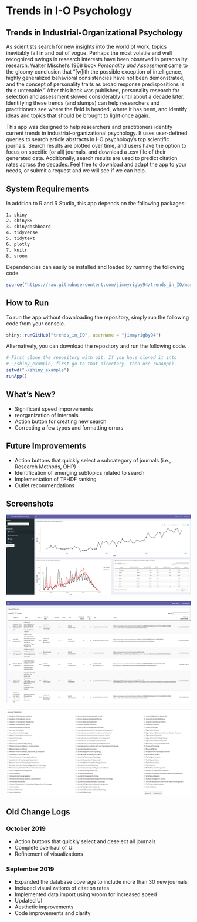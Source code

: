 Trends in I-O Psychology
================

## Trends in Industrial-Organizational Psychology

As scientists search for new insights into the world of work, topics
inevitably fall in and out of vogue. Perhaps the most volatile and well
recognized swings in research interests have been observed in
personality research. Walter Mischel’s 1968 book *Personality and
Assessment* came to the gloomy conclusion that “\[w\]ith the possible
exception of intelligence, highly generalized behavioral consistencies
have not been demonstrated, and the concept of personality traits as
broad response predispositions is thus untenable.” After this book was
published, personality research for selection and assessment slowed
considerably until about a decade later. Identifying these trends (and
slumps) can help researchers and practitioners see where the field is
headed, where it has been, and identify ideas and topics that should be
brought to light once again.

This app was designed to help researchers and practitioners identify
current trends in industrial-organizational psychology. It uses
user-defined queries to search article abstracts in I-O psychology’s top
scientific journals. Search results are plotted over time, and users
have the option to focus on specific (or all) journals, and download a
.csv file of their generated data. Additionally, search results are used
to predict citation rates across the decades. Feel free to download and
adapt the app to your needs, or submit a request and we will see if we
can help.

## System Requirements

In addition to R and R Studio, this app depends on the following
packages:

    1. shiny
    2. shinyBS
    3. shinydashboard
    4. tidyverse
    5. tidytext
    6. plotly
    7. knitr
    8. vroom

Dependencies can easily be installed and loaded by running the following
code.

``` r
source("https://raw.githubusercontent.com/jimmyrigby94/trends_in_IO/master/install_dependencies.R")
```

## How to Run

To run the app without downloading the repository, simply run the
following code from your console.

``` r
shiny::runGitHub("trends_in_IO", username = "jimmyrigby94")
```

Alternatively, you can download the repository and run the following
code.

``` r
# First clone the repository with git. If you have cloned it into
# ~/shiny_example, first go to that directory, then use runApp().
setwd("~/shiny_example")
runApp()
```

## What’s New?

  - Significant speed imporvements
  - reorganization of internals
  - Action button for creating new search
  - Correcting a few typos and formatting errors

## Future Improvements

  - Action buttons that quickly select a subcategory of journals (i.e.,
    Research Methods, OHP)
  - Identification of emerging subtopics related to search
  - Implementation of TF-IDF ranking
  - Outlet recommendations

## Screenshots

![Overview](supl/dashboard.PNG)

![Instructions](supl/search_results.png)

![Trend by Publication Outlet](supl/journal%20selection.png)

## Old Change Logs

### October 2019

  - Action buttons that quickly select and deselect all journals
  - Complete overhaul of UI
  - Refinement of visualizations

### September 2019

  - Expanded the database coverage to include more than 30 new journals
  - Included visualizations of citation rates
  - Implemented data import using vroom for increased speed
  - Updated UI
  - Aesthetic improvements
  - Code improvements and clarity
